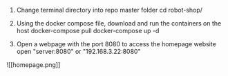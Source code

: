 
1. Change terminal directory into repo master folder
cd robot-shop/

2. Using the docker compose file, download and run the containers on the host
docker-compose pull
docker-compose up -d

3. Open a webpage with the port 8080 to access the homepage website
open "server:8080" or "192.168.3.22:8080"

![[homepage.png]]